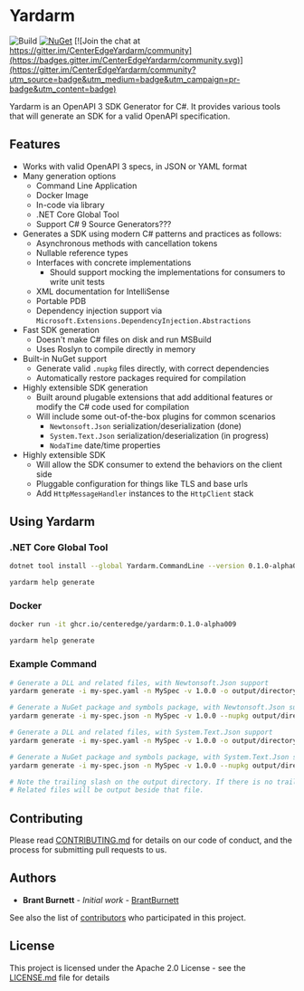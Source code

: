 # Yardarm

![Build](https://github.com/CenterEdge/Yardarm/workflows/Build/badge.svg?branch=main&event=push)
[![NuGet](https://img.shields.io/nuget/dt/Yardarm?label=NuGet&logo=NuGet)](https://www.nuget.org/packages/Yardarm)
[![Join the chat at https://gitter.im/CenterEdgeYardarm/community](https://badges.gitter.im/CenterEdgeYardarm/community.svg)](https://gitter.im/CenterEdgeYardarm/community?utm_source=badge&utm_medium=badge&utm_campaign=pr-badge&utm_content=badge)

Yardarm is an OpenAPI 3 SDK Generator for C#. It provides various tools that will generate an SDK for a valid OpenAPI specification.

## Features

- Works with valid OpenAPI 3 specs, in JSON or YAML format
- Many generation options
  - Command Line Application
  - Docker Image
  - In-code via library
  - .NET Core Global Tool
  - Support C# 9 Source Generators???
- Generates a SDK using modern C# patterns and practices as follows:
  - Asynchronous methods with cancellation tokens
  - Nullable reference types
  - Interfaces with concrete implementations
    - Should support mocking the implementations for consumers to write unit tests
  - XML documentation for IntelliSense
  - Portable PDB
  - Dependency injection support via `Microsoft.Extensions.DependencyInjection.Abstractions`
- Fast SDK generation
  - Doesn't make C# files on disk and run MSBuild
  - Uses Roslyn to compile directly in memory
- Built-in NuGet support
  - Generate valid `.nupkg` files directly, with correct dependencies
  - Automatically restore packages required for compilation
- Highly extensible SDK generation
  - Built around plugable extensions that add additional features or modify the C# code used for compilation
  - Will include some out-of-the-box plugins for common scenarios
    - `Newtonsoft.Json` serialization/deserialization (done)
    - `System.Text.Json` serialization/deserialization (in progress)
    - `NodaTime` date/time properties
- Highly extensible SDK
  - Will allow the SDK consumer to extend the behaviors on the client side
  - Pluggable configuration for things like TLS and base urls
  - Add `HttpMessageHandler` instances to the `HttpClient` stack

## Using Yardarm

### .NET Core Global Tool

```sh
dotnet tool install --global Yardarm.CommandLine --version 0.1.0-alpha009

yardarm help generate
```

### Docker

```sh
docker run -it ghcr.io/centeredge/yardarm:0.1.0-alpha009

yardarm help generate
```

### Example Command

```sh
# Generate a DLL and related files, with Newtonsoft.Json support
yardarm generate -i my-spec.yaml -n MySpec -v 1.0.0 -o output/directory/ -x Yardarm.NewtonsoftJson

# Generate a NuGet package and symbols package, with Newtonsoft.Json support
yardarm generate -i my-spec.json -n MySpec -v 1.0.0 --nupkg output/directory/ -x Yardarm.NewtonsoftJson

# Generate a DLL and related files, with System.Text.Json support
yardarm generate -i my-spec.yaml -n MySpec -v 1.0.0 -o output/directory/ -x Yardarm.SystemTextJson

# Generate a NuGet package and symbols package, with System.Text.Json support
yardarm generate -i my-spec.json -n MySpec -v 1.0.0 --nupkg output/directory/ -x Yardarm.SystemTextJson

# Note the trailing slash on the output directory. If there is no trailing slash, it is assumed to be a DLL or nupkg file name.
# Related files will be output beside that file.
```

## Contributing

Please read [CONTRIBUTING.md](CONTRIBUTING.md) for details on our code of conduct, and the process for submitting pull requests to us.

## Authors

* **Brant Burnett** - *Initial work* - [BrantBurnett](https://github.com/brantburnett)

See also the list of [contributors](https://github.com/CenterEdge/Yardarm/graphs/contributors) who participated in this project.

## License

This project is licensed under the Apache 2.0 License - see the [LICENSE.md](LICENSE.md) file for details
